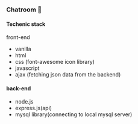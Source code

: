 ### Chatroom 🤺

#### Techenic stack
front-end 
- vanilla 
- html 
- css (font-awesome icon library)
- javascript
- ajax (fetching json data from the backend)

#### back-end
- node.js
- express.js(api)
- mysql library(connecting to local mysql server)